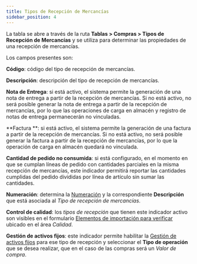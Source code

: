 ```yaml
---
title: Tipos de Recepción de Mercancías
sidebar_position: 4
---
```


La tabla se abre a través de la ruta **Tablas > Compras > Tipos de Recepción de Mercancías** y se utiliza para determinar las propiedades de una recepción de mercancías.

Los campos presentes son:

**Código**: código del tipo de recepción de mercancías.  

**Descripción**: descripción del tipo de recepción de mercancías.  

**Nota de Entrega**: si está activo, el sistema permite la generación de una nota de entrega a partir de la recepción de mercancías. Si no está activo, no será posible generar la nota de entrega a partir de la recepción de mercancías, por lo que las operaciones de carga en almacén y registro de notas de entrega permanecerán no vinculadas.  

**Factura **: si está activo, el sistema permite la generación de una factura a partir de la recepción de mercancías. Si no está activo, no será posible generar la factura a partir de la recepción de mercancías, por lo que la operación de carga en almacén quedará no vinculada.  

**Cantidad de pedido no consumida**: si está configurado, en el momento en que se cumplan líneas de pedido con cantidades parciales en la misma recepción de mercancías, este indicador permitirá reportar las cantidades cumplidas del pedido divididas por línea de artículo sin sumar las cantidades.  

**Numeración**: determina la [Numeración](/docs/configurations/tables/fluentis-numerations) y la correspondiente **Descripción** que está asociada al *Tipo de recepción de mercancías*.  

**Control de calidad**: los *tipos de recepción* que tienen este indicador activo son visibles en el formulario [Elementos de importación para verificar](/docs/quality/item-control/items-control/item-control-import/) ubicado en el área *Calidad*.  

**Gestión de activos fijos**: este indicador permite habilitar la [Gestión de activos fijos](/docs/finance-area/fixed-assets/general-overview) para ese tipo de recepción y seleccionar el **Tipo de operación** que se desea realizar, que en el caso de las compras será un *Valor de compra*.